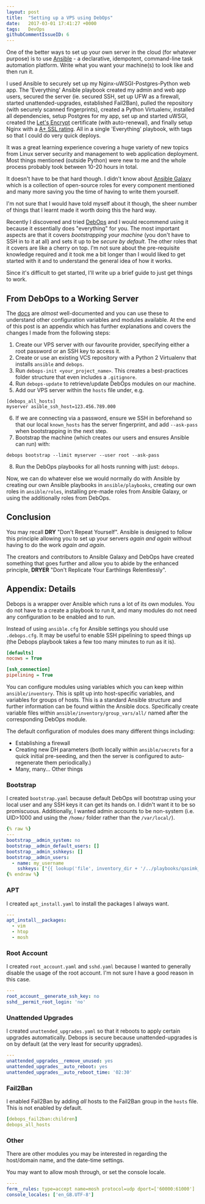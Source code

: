 ```yaml
---
layout: post
title:  "Setting up a VPS using DebOps"
date:   2017-03-01 17:41:27 +0000
tags:   DevOps
githubCommentIssueID: 6
---
```


One of the better ways to set up your own server in the cloud (for whatever
purpose) is to use [Ansible](https://docs.ansible.com/ansible/) - a declarative,
idempotent, command-line task automation platform. Write what you want
your machine(s) to look like and then run it.

I used Ansible to securely set up my Nginx-uWSGI-Postgres-Python web app.
The 'Everything' Ansible playbook created my admin and web app users,
secured the server (ie. secured SSH, set up UFW as a firewall,
started unattended-upgrades, established Fail2Ban), pulled the repository
(with securely scanned fingerprints), created a Python Virtualenv, installed all
dependencies, setup Postgres for my app, set up and started uWSGI, created the
[Let's Encrypt](https://letsencrypt.org/) certificate (with auto-renewal), and
finally setup Nginx with a [A+ SSL rating](https://www.ssllabs.com/ssltest/analyze.html).
All in a single 'Everything' playbook, with tags so that I could do very quick
deploys.

It was a great learning experience covering a huge variety of new topics from
Linux server security and management to web application deployment.
Most things mentioned (outside Python) were new to me and the whole process
probably took between 10-20 hours in total.

It doesn't have to be that hard though. I didn't know about
[Ansible Galaxy](https://galaxy.ansible.com/) which is a collection of
open-source roles for every component mentioned and many more saving you
the time of having to write them yourself.

I'm not sure that I would have told myself about it though, the sheer number
of things that I learnt made it worth doing this the hard way.

Recently I discovered and tried [DebOps](https://debops.org/) and I would
recommend using it because it essentially does "everything" for you. The most
important aspects are that it covers *bootstrapping your machine* (you don't
have to SSH in to it at all) and sets it up to be *secure by default*.
The other roles that it covers are like a cherry on top.
I'm not sure about the pre-requisite knowledge required and it took me
a bit longer than I would liked to get started with it and to understand the
general idea of how it works.

Since it's difficult to get started, I'll write up a brief guide to just get
things to work.

## From DebOps to a Working Server

The [docs](https://docs.debops.org/en/latest/) are *almost* well-documented
and you can use these to understand other configuration variables and modules
available. At the end of this post is an appendix which has further
explanations and covers the changes I made from the following steps:

1. Create our VPS server with our favourite provider, specifying either a root
   password or an SSH key to access it.
2. Create or use an existing VCS repository with a Python 2 Virtualenv that
   installs `ansible` and `debops`.
3. Run `debops-init <your_project_name>`. This creates a best-practices folder
   structure that even includes a `.gitignore`.
4. Run `debops-update` to retrieve/update DebOps modules on our machine.
5. Add our VPS server within the `hosts` file under, e.g.
```
[debops_all_hosts]
myserver asible_ssh_host=123.456.789.000
```
6. If we are connecting via a password, ensure we SSH in beforehand so that our
   local `known_hosts` has the server fingerprint, and add `--ask-pass` when
   bootstrapping in the next step.
7. Bootstrap the machine (which creates our users and ensures Ansible can run)
   with:
```
debops bootstrap --limit myserver --user root --ask-pass
```
8. Run the DebOps playbooks for all hosts running with just: `debops`.

Now, we can do whatever else we would normally do with Ansible by creating
our own Ansible playbooks in `ansible/playbooks`, creating our own roles in
`ansible/roles`, installing pre-made roles from Ansible Galaxy, or using the
additionally roles from DebOps.

## Conclusion

You may recall **DRY** "Don't Repeat Yourself". Ansible is designed to follow this
principle allowing you to set up your servers *again and again* without having
to do the work *again and again*.

The creators and contributors to Ansible Galaxy and DebOps have created
something that goes further and allow you to abide by the enhanced principle,
**DRYER** "Don't Replicate Your Earthlings Relentlessly".

## Appendix: Details

Debops is a wrapper over Ansible which runs a lot of its own modules. You do not
have to a create a playbook to run it, and many modules do not need
any configuration to be enabled and to run.

Instead of using `ansible.cfg` for Ansible settings you should use
`.debops.cfg`. It may be useful to enable SSH pipelining to speed things up
(the Debops playbook takes a few too many minutes to run as it is).

```ini
[defaults]
nocows = True

[ssh_connection]
pipelining = True
```

You can configure modules using variables which you can keep within
`ansible/inventory`. This is split up into host-specific variables, and
variables for groups of hosts. This is a standard Ansible structure and further
information can be found within the Ansible docs. Specifically create variable
files within `ansible/inventory/group_vars/all/` named after the corresponding
DebOps module.

The default configuration of modules does many different things including:

* Establishing a firewall
* Creating new DH parameters (both locally within `ansible/secrets` for a quick
initial pre-seeding, and then the server is configured to auto-regenerate them
periodically.)
* Many, many... Other things

### Bootstrap

I created `bootstrap.yaml` because default DebOps will bootstrap using your
local user and any SSH keys it can get its hands on.  I didn't want it to be so
promiscuous. Additionally, I wanted admin accounts to be non-system (i.e.
UID>1000 and using the `/home/` folder rather than the `/var/local/`).


```yaml
{% raw %}
---
bootstrap__admin_system: no
bootstrap__admin_default_users: []
bootstrap__admin_sshkeys: []
bootstrap__admin_users:
  - name: my_username
    sshkeys: ["{{ lookup('file', inventory_dir + '/../playbooks/qasimk_id_rsa.pub') }}"]
{% endraw %}
```

### APT

I created `apt_install.yaml` to install the packages I always want.

```yaml
---
apt_install__packages:
  - vim
  - htop
  - mosh
```

### Root Account

I created `root_account.yaml` and `sshd.yaml` because I wanted to generally
disable the usage of the root account. I'm not sure I have a good reason in this
case.

```yaml
---
root_account__generate_ssh_key: no
sshd__permit_root_login: 'no'
```

### Unattended Upgrades

I created `unattended_upgrades.yaml` so that it reboots to apply certain
upgrades automatically. Debops is secure because unattended-upgrades
is on by default (at the very least for security upgrades).

```yaml
---
unattended_upgrades__remove_unused: yes
unattended_upgrades__auto_reboot: yes
unattended_upgrades__auto_reboot_time: '02:30'
```

### Fail2Ban

I enabled Fail2Ban by adding *all* hosts to the Fail2Ban group in the `hosts`
file. This is not enabled by default.

```yaml
[debops_fail2ban:children]
debops_all_hosts
```

### Other

There are other modules you may be interested in regarding the host/domain name,
and the date-time settings.

You may want to allow mosh through, or set the console locale.

```yaml
----
ferm__rules: type=accept name=mosh protocol=udp dport=['60000:61000']
console_locales: ['en_GB.UTF-8']
```
